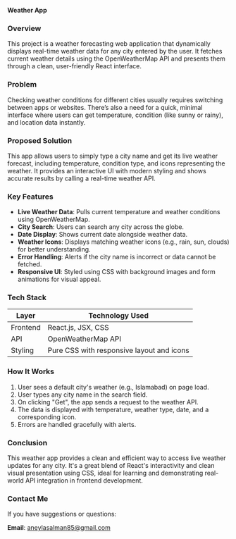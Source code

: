 **Weather App**
### **Overview**

This project is a weather forecasting web application that dynamically displays real-time weather data for any city entered by the user. It fetches current weather details using the OpenWeatherMap API and presents them through a clean, user-friendly React interface.



### **Problem**

Checking weather conditions for different cities usually requires switching between apps or websites. There’s also a need for a quick, minimal interface where users can get temperature, condition (like sunny or rainy), and location data instantly.



### **Proposed Solution**

This app allows users to simply type a city name and get its live weather forecast, including temperature, condition type, and icons representing the weather. It provides an interactive UI with modern styling and shows accurate results by calling a real-time weather API.

### **Key Features**

- **Live Weather Data**: Pulls current temperature and weather conditions using OpenWeatherMap.
- **City Search**: Users can search any city across the globe.
- **Date Display**: Shows current date alongside weather data.
- **Weather Icons**: Displays matching weather icons (e.g., rain, sun, clouds) for better understanding.
- **Error Handling**: Alerts if the city name is incorrect or data cannot be fetched.
- **Responsive UI**: Styled using CSS with background images and form animations for visual appeal.


### **Tech Stack**

| Layer      | Technology Used                            |
|------------|---------------------------------------------|
| Frontend   | React.js, JSX, CSS                          |
| API        | OpenWeatherMap API                          |
| Styling    | Pure CSS with responsive layout and icons   |



### **How It Works**

1. User sees a default city's weather (e.g., Islamabad) on page load.
2. User types any city name in the search field.
3. On clicking "Get", the app sends a request to the weather API.
4. The data is displayed with temperature, weather type, date, and a corresponding icon.
5. Errors are handled gracefully with alerts.


### **Conclusion**

This weather app provides a clean and efficient way to access live weather updates for any city. It's a great blend of React's interactivity and clean visual presentation using CSS, ideal for learning and demonstrating real-world API integration in frontend development.



### **Contact Me**

If you have suggestions or questions:

 **Email**: aneylasalman85@gmail.com
